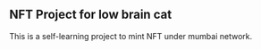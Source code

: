 ## NFT Project for low brain cat

This is a self-learning project to mint NFT under mumbai network.
